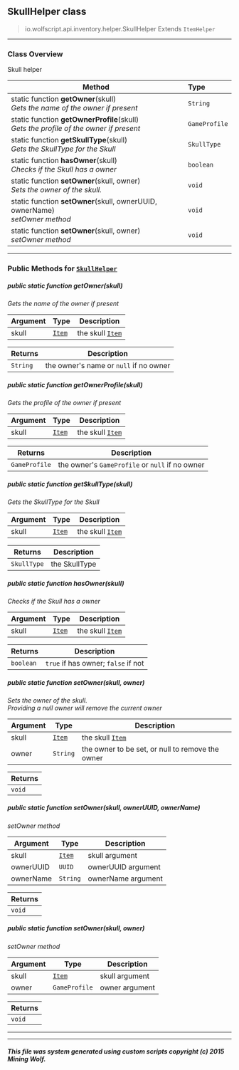 ## SkullHelper __class__

>io.wolfscript.api.inventory.helper.SkullHelper
>Extends `ItemHelper`

---

### Class Overview

Skull helper

Method | Type   
--- | :--- 
static function __getOwner__(skull) <br> _Gets the name of the owner if present_ | `String`
static function __getOwnerProfile__(skull) <br> _Gets the profile of the owner if present_ | `GameProfile`
static function __getSkullType__(skull) <br> _Gets the SkullType for the Skull_ | `SkullType`
static function __hasOwner__(skull) <br> _Checks if the Skull has a owner_ | `boolean`
static function __setOwner__(skull, owner) <br> _Sets the owner of the skull._ | `void`
static function __setOwner__(skull, ownerUUID, ownerName) <br> _setOwner method_ | `void`
static function __setOwner__(skull, owner) <br> _setOwner method_ | `void`



---


### Public Methods for [`SkullHelper`](SkullHelper.md)

##### <a id='getowner'></a>public static function __getOwner__(skull)

_Gets the name of the owner if present_

Argument | Type | Description  
--- | --- | --- 
skull | [`Item`](../Item.md) | the skull [`Item`](../Item.md)

Returns | Description
--- | --- 
`String` | the owner's name or `null` if no owner


##### <a id='getownerprofile'></a>public static function __getOwnerProfile__(skull)

_Gets the profile of the owner if present_

Argument | Type | Description  
--- | --- | --- 
skull | [`Item`](../Item.md) | the skull [`Item`](../Item.md)

Returns | Description
--- | --- 
`GameProfile` | the owner's `GameProfile` or `null` if no owner


##### <a id='getskulltype'></a>public static function __getSkullType__(skull)

_Gets the SkullType for the Skull_

Argument | Type | Description  
--- | --- | --- 
skull | [`Item`](../Item.md) | the skull [`Item`](../Item.md)

Returns | Description
--- | --- 
`SkullType` | the SkullType


##### <a id='hasowner'></a>public static function __hasOwner__(skull)

_Checks if the Skull has a owner_

Argument | Type | Description  
--- | --- | --- 
skull | [`Item`](../Item.md) | the skull [`Item`](../Item.md)

Returns | Description
--- | --- 
`boolean` | `true` if has owner; `false` if not


##### <a id='setowner'></a>public static function __setOwner__(skull, owner)

_Sets the owner of the skull.<br> Providing a null owner will remove the current owner_

Argument | Type | Description  
--- | --- | --- 
skull | [`Item`](../Item.md) | the skull [`Item`](../Item.md)
owner | `String` | the owner to be set, or null to remove the owner

Returns | 
--- | 
`void` |


##### <a id='setowner'></a>public static function __setOwner__(skull, ownerUUID, ownerName)

_setOwner method_

Argument | Type | Description  
--- | --- | --- 
skull | [`Item`](../Item.md) | skull argument
ownerUUID | `UUID` | ownerUUID argument
ownerName | `String` | ownerName argument

Returns | 
--- | 
`void` |


##### <a id='setowner'></a>public static function __setOwner__(skull, owner)

_setOwner method_

Argument | Type | Description  
--- | --- | --- 
skull | [`Item`](../Item.md) | skull argument
owner | `GameProfile` | owner argument

Returns | 
--- | 
`void` |


---
---


##### This file was system generated using custom scripts copyright (c) 2015 Mining Wolf.
	

